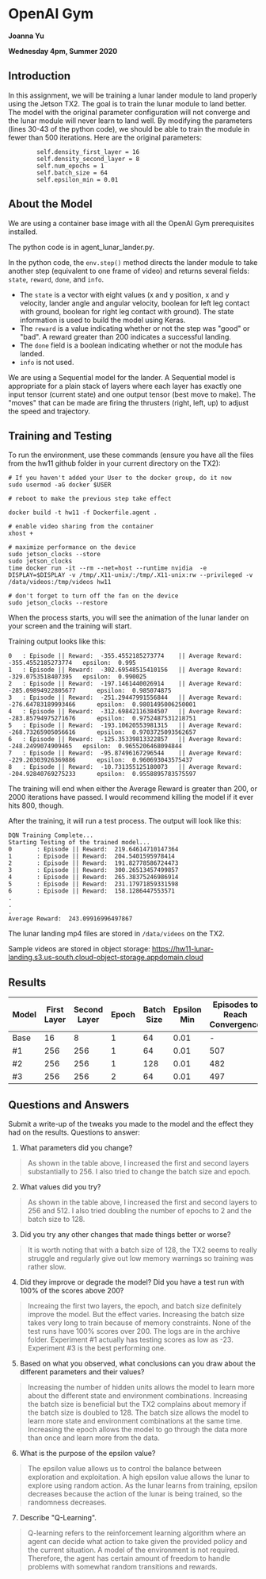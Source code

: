 # OpenAI Gym

**Joanna Yu**

**Wednesday 4pm, Summer 2020**

## Introduction
In this assignment, we will be training a lunar lander module to land properly using the Jetson TX2. The goal is to train the lunar module to land better. The model with the original parameter configuration will not converge and the lunar module will never learn to land well. By modifying the parameters (lines 30-43 of the python code), we should be able to train the module in fewer than 500 iterations. Here are the original parameters:

```
        self.density_first_layer = 16
        self.density_second_layer = 8
        self.num_epochs = 1
        self.batch_size = 64
        self.epsilon_min = 0.01
```


## About the Model
We are using a container base image with all the OpenAI Gym prerequisites installed. 

The python code is in agent_lunar_lander.py.

In the python code, the `env.step()` method directs the lander module to take another step (equivalent to one frame of video) and returns several fields: `state`, `reward`, `done`, and `info`. 

 - The `state` is a vector with eight values (x and y position, x and y velocity, lander angle and angular velocity, boolean for left leg contact with ground, boolean for right leg contact with ground). The state information is used to build the model using Keras.
 - The `reward` is a value indicating whether or not the step was "good" or "bad". A reward greater than 200 indicates a successful landing.
 - The `done` field is a boolean indicating whether or not the module has landed. 
 - `info` is not used.

We are using a Sequential model for the lander. A Sequential model is appropriate for a plain stack of layers where each layer has exactly one input tensor (current state) and one output tensor (best move to make). The "moves" that can be made are firing the thrusters (right, left, up) to adjust the speed and trajectory.


## Training and Testing
To run the environment, use these commands (ensure you have all the files from the hw11 github folder in your current directory on the TX2):

```
# If you haven't added your User to the docker group, do it now
sudo usermod -aG docker $USER

# reboot to make the previous step take effect

docker build -t hw11 -f Dockerfile.agent .

# enable video sharing from the container
xhost +

# maximize performance on the device
sudo jetson_clocks --store
sudo jetson_clocks
time docker run -it --rm --net=host --runtime nvidia  -e DISPLAY=$DISPLAY -v /tmp/.X11-unix/:/tmp/.X11-unix:rw --privileged -v /data/videos:/tmp/videos hw11

# don't forget to turn off the fan on the device
sudo jetson_clocks --restore
```

When the process starts, you will see the animation of the lunar lander on your screen and the training will start.

Training output looks like this:

```
0 	: Episode || Reward:  -355.4552185273774 	|| Average Reward:  -355.4552185273774 	 epsilon:  0.995
1 	: Episode || Reward:  -302.69548515410156 	|| Average Reward:  -329.0753518407395 	 epsilon:  0.990025
2 	: Episode || Reward:  -197.1461440026914 	|| Average Reward:  -285.09894922805677 	 epsilon:  0.985074875
3 	: Episode || Reward:  -251.29447991556844 	|| Average Reward:  -276.64783189993466 	 epsilon:  0.9801495006250001
4 	: Episode || Reward:  -312.69842116384507 	|| Average Reward:  -283.85794975271676 	 epsilon:  0.9752487531218751
5 	: Episode || Reward:  -193.10620553981315 	|| Average Reward:  -268.73265905056616 	 epsilon:  0.9703725093562657
6 	: Episode || Reward:  -125.35339813322857 	|| Average Reward:  -248.2499074909465 	 epsilon:  0.9655206468094844
7 	: Episode || Reward:  -95.87496167296544 	|| Average Reward:  -229.20303926369886 	 epsilon:  0.960693043575437
8 	: Episode || Reward:  -10.731355125180073 	|| Average Reward:  -204.92840769275233 	 epsilon:  0.9558895783575597
```

The training will end when either the Average Reward is greater than 200, or 2000 iterations have passed. I would recommend killing the model if it ever hits 800, though.

After the training, it will run a test process. The output will look like this:

```
DQN Training Complete...
Starting Testing of the trained model...
0       : Episode || Reward:  219.64614710147364
1       : Episode || Reward:  204.5401595978414
2       : Episode || Reward:  191.82778586724473
3       : Episode || Reward:  300.26513457499857
4       : Episode || Reward:  265.38375246986914
5       : Episode || Reward:  231.17971859331598
6       : Episode || Reward:  158.1286447553571
.
.
.
Average Reward:  243.09916996497867
```

The lunar landing mp4 files are stored in `/data/videos` on the TX2. 

Sample videos are stored in object storage: https://hw11-lunar-landing.s3.us-south.cloud-object-storage.appdomain.cloud

## Results

| Model | First Layer  | Second Layer | Epoch | Batch Size | Epsilon Min | Episodes to Reach Convergence  | Avg Reward (Testing) |
|---|---|---|---|---|---|---|---|
| Base  | 16  | 8  | 1 | 64   |   0.01 | - | - |
| #1 | 256   | 256  |1   | 64  |0.01| 507 | 219.02 |
| #2  | 256   | 256  |1   | 128  |0.01| 482 | 230.65 |
|  #3 |  256   | 256  |2   | 64  |0.01| 497 |242.22 |


## Questions and Answers
Submit a write-up of the tweaks you made to the model and the effect they had on the results. 
Questions to answer:
1) What parameters did you change? 
> As shown in the table above, I increased the first and second layers substantially to 256. I also tried to change the batch size and epoch. 

2) What values did you try?
> As shown in the table above, I increased the first and second layers to 256 and 512. I also tried doubling the number of epochs to 2 and the batch size to 128. 

3) Did you try any other changes that made things better or worse?
> It is worth noting that with a batch size of 128, the TX2 seems to really struggle and regularly give out low memory warnings so training was rather slow. 

4) Did they improve or degrade the model? Did you have a test run with 100% of the scores above 200?
> Increaing the first two layers, the epoch, and batch size definitely improve the model. But the effect varies. Increasing the batch size takes very long to train because of memory constraints. None of the test runs have 100% scores over 200. The logs are in the archive folder. Experiment #1 actually has testing scores as low as -23. Experiment #3 is the best performing one.

5) Based on what you observed, what conclusions can you draw about the different parameters and their values? 
> Increasing the number of hidden units allows the model to learn more about the different state and environment combinations. Increasing the batch size is beneficial but the TX2 complains about memory if the batch size is doubled to 128. The batch size allows the model to learn more state and environment combinations at the same time. Increasing the epoch allows the model to go through the data more than once and learn more from the data. 

6) What is the purpose of the epsilon value?
> The epsilon value allows us to control the balance between exploration and exploitation. A high epsilon value allows the lunar to explore using random action. As the lunar learns from training, epsilon decreases because the action of the lunar is being trained, so the randomness decreases. 

7) Describe "Q-Learning".
> Q-learning refers to the reinforcement learning algorithm where an agent can decide what action to take given the provided policy and the current situation. A model of the environment is not required. Therefore, the agent has certain amount of freedom to handle problems with somewhat random transitions and rewards.